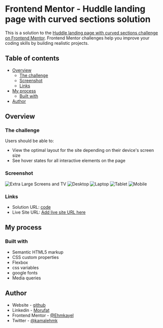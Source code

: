 # Frontend Mentor - Huddle landing page with curved sections solution

This is a solution to the [Huddle landing page with curved sections challenge on Frontend Mentor](https://www.frontendmentor.io/challenges/huddle-landing-page-with-curved-sections-5ca5ecd01e82137ec91a50f2). Frontend Mentor challenges help you improve your coding skills by building realistic projects. 

## Table of contents

- [Overview](#overview)
  - [The challenge](#the-challenge)
  - [Screenshot](#screenshot)
  - [Links](#links)
- [My process](#my-process)
  - [Built with](#built-with)
- [Author](#author)


## Overview

### The challenge

Users should be able to:

- View the optimal layout for the site depending on their device's screen size
- See hover states for all interactive elements on the page

### Screenshot

![Extra Large Screens and TV](./screenshots/extra%20large%20screens,%20tv.png)
![Desktop](./screenshots/desktops.png)
![Laptop](./screenshots/laptop.png)
![Tablet](./screenshots/tablet.png)
![Mobile](./screenshots/mobile.png)


### Links

- Solution URL: [code](https://github.com/Ehmkayel/frontendmentorchallenges/tree/main/huddle)
- Live Site URL: [Add live site URL here](https://your-live-site-url.com)

## My process

### Built with

- Semantic HTML5 markup
- CSS custom properties
- Flexbox
- css variables
- google fonts
- Media queries



## Author

- Website - [github](github.com/Ehmkayel)
- Linkedin - [Morufat](https://www.linkedin.com/in/morufat-lamidi/)
- Frontend Mentor - [@Ehmkayel](https://www.frontendmentor.io/profile/Ehmkayel)
- Twitter - [@kamalehmk](https://www.twitter.com/kamalehmk)


